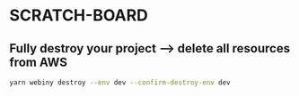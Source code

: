 # SCRATCH-BOARD

## Fully destroy your project --> delete all resources from AWS

```bash
yarn webiny destroy --env dev --confirm-destroy-env dev
```
